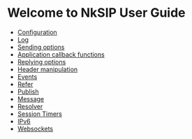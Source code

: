 Welcome to NkSIP User Guide
==============================

- [Configuration](configuration.md)
- [Log](log.md)
- [Sending options](sending_options.md)
- [Application callback functions](callback_functions.md)
- [Replying options](reply_options.md)
- [Header manipulation](header_manipulation.md)
- [Events](events.md)
- [Refer](refer.md)
- [Publish](publish.md)
- [Message](message.md)
- [Resolver](resolver.md)
- [Session Timers](session_timers.md)
- [IPv6](ip_v6.md)
- [Websockets](websockets.md)